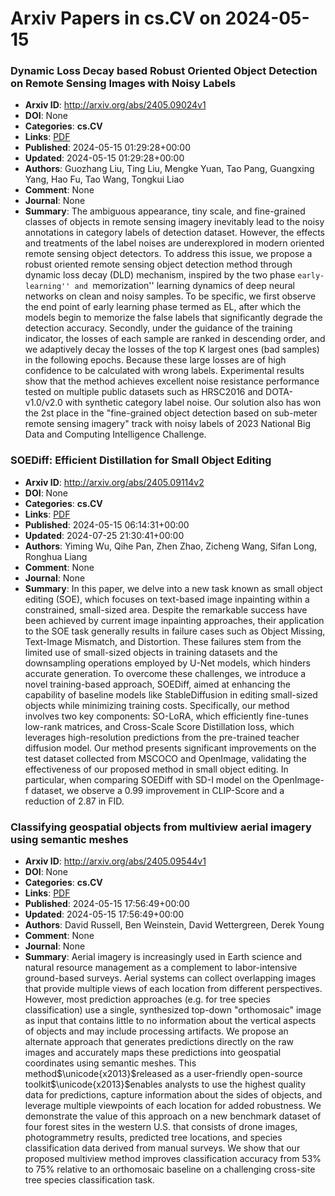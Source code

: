 # Arxiv Papers in cs.CV on 2024-05-15
### Dynamic Loss Decay based Robust Oriented Object Detection on Remote Sensing Images with Noisy Labels
- **Arxiv ID**: http://arxiv.org/abs/2405.09024v1
- **DOI**: None
- **Categories**: **cs.CV**
- **Links**: [PDF](http://arxiv.org/pdf/2405.09024v1)
- **Published**: 2024-05-15 01:29:28+00:00
- **Updated**: 2024-05-15 01:29:28+00:00
- **Authors**: Guozhang Liu, Ting Liu, Mengke Yuan, Tao Pang, Guangxing Yang, Hao Fu, Tao Wang, Tongkui Liao
- **Comment**: None
- **Journal**: None
- **Summary**: The ambiguous appearance, tiny scale, and fine-grained classes of objects in remote sensing imagery inevitably lead to the noisy annotations in category labels of detection dataset. However, the effects and treatments of the label noises are underexplored in modern oriented remote sensing object detectors. To address this issue, we propose a robust oriented remote sensing object detection method through dynamic loss decay (DLD) mechanism, inspired by the two phase ``early-learning'' and ``memorization'' learning dynamics of deep neural networks on clean and noisy samples. To be specific, we first observe the end point of early learning phase termed as EL, after which the models begin to memorize the false labels that significantly degrade the detection accuracy. Secondly, under the guidance of the training indicator, the losses of each sample are ranked in descending order, and we adaptively decay the losses of the top K largest ones (bad samples) in the following epochs. Because these large losses are of high confidence to be calculated with wrong labels. Experimental results show that the method achieves excellent noise resistance performance tested on multiple public datasets such as HRSC2016 and DOTA-v1.0/v2.0 with synthetic category label noise. Our solution also has won the 2st place in the "fine-grained object detection based on sub-meter remote sensing imagery" track with noisy labels of 2023 National Big Data and Computing Intelligence Challenge.



### SOEDiff: Efficient Distillation for Small Object Editing
- **Arxiv ID**: http://arxiv.org/abs/2405.09114v2
- **DOI**: None
- **Categories**: **cs.CV**
- **Links**: [PDF](http://arxiv.org/pdf/2405.09114v2)
- **Published**: 2024-05-15 06:14:31+00:00
- **Updated**: 2024-07-25 21:30:41+00:00
- **Authors**: Yiming Wu, Qihe Pan, Zhen Zhao, Zicheng Wang, Sifan Long, Ronghua Liang
- **Comment**: None
- **Journal**: None
- **Summary**: In this paper, we delve into a new task known as small object editing (SOE), which focuses on text-based image inpainting within a constrained, small-sized area. Despite the remarkable success have been achieved by current image inpainting approaches, their application to the SOE task generally results in failure cases such as Object Missing, Text-Image Mismatch, and Distortion. These failures stem from the limited use of small-sized objects in training datasets and the downsampling operations employed by U-Net models, which hinders accurate generation. To overcome these challenges, we introduce a novel training-based approach, SOEDiff, aimed at enhancing the capability of baseline models like StableDiffusion in editing small-sized objects while minimizing training costs. Specifically, our method involves two key components: SO-LoRA, which efficiently fine-tunes low-rank matrices, and Cross-Scale Score Distillation loss, which leverages high-resolution predictions from the pre-trained teacher diffusion model. Our method presents significant improvements on the test dataset collected from MSCOCO and OpenImage, validating the effectiveness of our proposed method in small object editing. In particular, when comparing SOEDiff with SD-I model on the OpenImage-f dataset, we observe a 0.99 improvement in CLIP-Score and a reduction of 2.87 in FID.



### Classifying geospatial objects from multiview aerial imagery using semantic meshes
- **Arxiv ID**: http://arxiv.org/abs/2405.09544v1
- **DOI**: None
- **Categories**: **cs.CV**
- **Links**: [PDF](http://arxiv.org/pdf/2405.09544v1)
- **Published**: 2024-05-15 17:56:49+00:00
- **Updated**: 2024-05-15 17:56:49+00:00
- **Authors**: David Russell, Ben Weinstein, David Wettergreen, Derek Young
- **Comment**: None
- **Journal**: None
- **Summary**: Aerial imagery is increasingly used in Earth science and natural resource management as a complement to labor-intensive ground-based surveys. Aerial systems can collect overlapping images that provide multiple views of each location from different perspectives. However, most prediction approaches (e.g. for tree species classification) use a single, synthesized top-down "orthomosaic" image as input that contains little to no information about the vertical aspects of objects and may include processing artifacts. We propose an alternate approach that generates predictions directly on the raw images and accurately maps these predictions into geospatial coordinates using semantic meshes. This method$\unicode{x2013}$released as a user-friendly open-source toolkit$\unicode{x2013}$enables analysts to use the highest quality data for predictions, capture information about the sides of objects, and leverage multiple viewpoints of each location for added robustness. We demonstrate the value of this approach on a new benchmark dataset of four forest sites in the western U.S. that consists of drone images, photogrammetry results, predicted tree locations, and species classification data derived from manual surveys. We show that our proposed multiview method improves classification accuracy from 53% to 75% relative to an orthomosaic baseline on a challenging cross-site tree species classification task.



